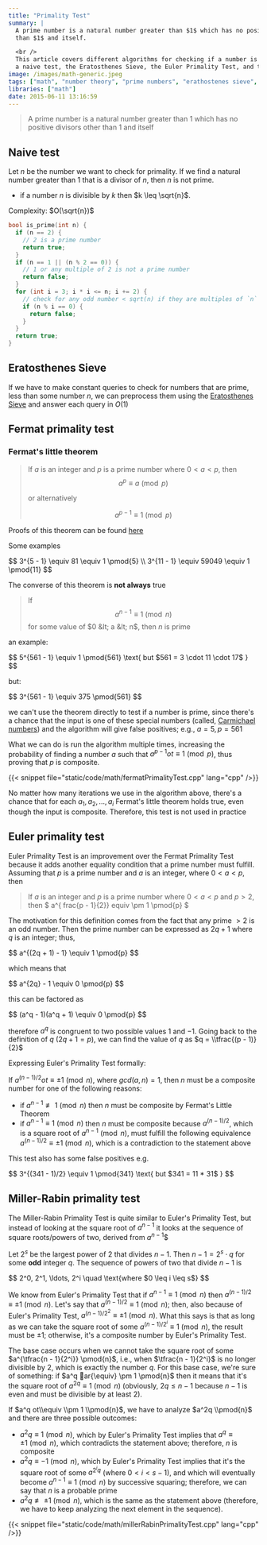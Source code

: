 ```yaml
---
title: "Primality Test"
summary: |
  A prime number is a natural number greater than $1$ which has no positive divisors other
  than $1$ and itself.

  <br />
  This article covers different algorithms for checking if a number is prime or not, including
  a naive test, the Eratosthenes Sieve, the Euler Primality Test, and the Miller-Rabin Primality Test.
image: /images/math-generic.jpeg
tags: ["math", "number theory", "prime numbers", "erathostenes sieve", "fermat primality test", "euler primality test", "miller-rabin primality test"]
libraries: ["math"]
date: 2015-06-11 13:16:59
---
```


> A prime number is a natural number greater than $1$ which has no positive divisors other than $1$ and itself

## Naive test

Let $n$ be the number we want to check for primality. If we find a natural number greater than $1$ that is a divisor of $n$, then $n$ is not prime.

- if a number $n$ is divisible by $k$ then $k \leq \sqrt{n}$.

Complexity: $O(\sqrt{n})$

```cpp
bool is_prime(int n) {
  if (n == 2) {
    // 2 is a prime number
    return true;
  }
  if (n == 1 || (n % 2 == 0)) {
    // 1 or any multiple of 2 is not a prime number
    return false;
  }
  for (int i = 3; i * i <= n; i += 2) {
    // check for any odd number < sqrt(n) if they are multiples of `n`
    if (n % i == 0) {
      return false;
    }
  }
  return true;
}
```

## Eratosthenes Sieve

If we have to make constant queries to check for numbers that are prime, less than some number $n$, we can preprocess them using the [Eratosthenes Sieve](../erathostenes-sieve/) and answer each query in $O(1)$

## Fermat primality test

### Fermat's little theorem

> If $a$ is an integer and $p$ is a prime number where $0 < a < p$, then
> $$
a^p \equiv a \pmod{p}
$$
>
> or alternatively
>
> $$
a^{p-1} \equiv 1 \pmod{p}
$$

Proofs of this theorem can be found [here](http://artofproblemsolving.com/wiki/index.php/Fermat's_Little_Theorem)

Some examples

<div>$$
3^{5 - 1} \equiv 81 \equiv 1 \pmod{5} \\
3^{11 - 1} \equiv 59049 \equiv 1 \pmod{11}
$$</div>

The converse of this theorem is **not always** true

> If $$ a^{n - 1} \equiv 1 \pmod{n} $$ for some value of $0 &lt; a &lt; n$, then $n$ is prime

an example:

<div>$$
5^{561 - 1} \equiv 1 \pmod{561} \text{ but $561 = 3 \cdot 11 \cdot 17$ }
$$</div>

but:

<div>$$
3^{561 - 1} \equiv 375 \pmod{561}
$$</div>

we can't use the theorem directly to test if a number is prime, since there's a chance that the input is one of these special numbers (called, [Carmichael numbers](https://www.wikiwand.com/en/Carmichael_number)) and the algorithm will give false positives; e.g., $a = 5, p = 561$

What we can do is run the algorithm multiple times, increasing the probability of finding a number $a$ such that $a^{p - 1}
ot\equiv 1 \pmod{p}$, thus proving that $p$ is composite.

{{< snippet file="static/code/math/fermatPrimalityTest.cpp" lang="cpp" />}}

No matter how many iterations we use in the algorithm above, there's a chance that for each $a_1, a_2, \ldots, a_i$ Fermat's little theorem holds true, even though the input is composite. Therefore, this test is not used in practice

## Euler primality test

Euler Primality Test is an improvement over the Fermat Primality Test because it adds another equality condition that a prime number must fulfill. Assuming that $p$ is a prime number and $a$ is an integer, where $0 < a < p$, then

> If $a$ is an integer and $p$ is a prime number where $0 < a < p$ and $p > 2$, then $ a^{	frac{p - 1}{2}}
equiv
\pm 1
\pmod{p} $

The motivation for this definition comes from the fact that any prime $> 2$ is an odd number. Then the prime number can be expressed as $2q + 1$ where $q$ is an integer; thus,

<div>$$
a^{(2q + 1) - 1} \equiv 1 \pmod{p}
$$</div>

which means that

<div>$$
a^{2q} - 1 \equiv 0 \pmod{p}
$$</div>

this can be factored as

<div>$$
(a^q - 1)(a^q + 1) \equiv 0 \pmod{p}
$$</div>

therefore $a^q$ is congruent to two possible values $1$ and $-1$. Going back to the definition of $q$ ($2q + 1 = p$), we can find the value of $q$ as $q = \\tfrac{(p - 1)}{2}$

Expressing Euler's Primality Test formally:

If $a^{(n - 1) / 2}
ot\equiv \pm 1 \pmod n$, where $gcd(a, n) = 1$, then $n$ must be a composite number for one of the following reasons:

- if $a^{n - 1} \not\equiv 1 \pmod{n}$ then $n$ must be composite by Fermat's Little Theorem
- if $a^{n - 1} \equiv 1 \pmod{n}$ then $n$ must be composite because $a^{(n - 1) / 2}$, which is a square root of $a^{n - 1} \pmod{n}$, must fulfill the following equivalence $a^{(n - 1) / 2} \equiv \pm 1 \pmod n$, which is a contradiction to the statement above

This test also has some false positives e.g.

<div>$$
3^{(341 - 1)/2} \equiv 1 \pmod{341} \text{ but $341 = 11 * 31$ }
$$</div>

## Miller-Rabin primality test

The Miller-Rabin Primality Test is quite similar to Euler's Primality Test, but instead of looking at the square root of $a^{n - 1}$ it looks at the sequence of square roots/powers of two, derived from $a^{n - 1}$$

Let $2^s$ be the largest power of $2$ that divides $n - 1$. Then $n - 1 = 2^s \cdot q$ for some **odd** integer $q$. The sequence of powers of two that divide $n - 1$ is

<div>$$
2^0, 2^1, \ldots, 2^i \quad \text{where $0 \leq i \leq s$}
$$</div>

We know from Euler's Primality Test that if $a^{n - 1} \equiv 1 \pmod{n}$ then $a^{(n - 1) / 2} \equiv \pm 1 \pmod{n}$. Let's say that $a^{(n - 1) / 2} \equiv 1 \pmod{n}$; then, also because of Euler's Primality Test, $a^{(n - 1) / 2^2} \equiv \pm 1 \pmod{n}$. What this says is that as long as we can take the square root of some $a^{(n - 1) / 2^i} \equiv 1 \pmod{n}$, the result must be $\pm 1$; otherwise, it's a composite number by Euler's Primality Test.

The base case occurs when we cannot take the square root of some $a^{\tfrac{n - 1}{2^i}} \pmod{n}$, i.e., when $\tfrac{n - 1}{2^i}$ is no longer divisible by $2$, which is exactly the number $q$. For this base case, we're sure of something: if $a^q ar{\equiv} \pm 1 \pmod{n}$ then it means that it's the square root of $a^{2q} \equiv 1 \pmod{n}$ (obviously, $2q \leq n - 1$ because $n - 1$ is even and must be divisible by at least $2$).

If $a^q
ot\\equiv \\pm 1 \\pmod{n}$, we have to analyze $a^2q \\pmod{n}$ and there are three possible outcomes:

- $a^2q \equiv 1 \pmod{n}$, which by Euler's Primality Test implies that $a^q \equiv \pm 1 \pmod{n}$, which contradicts the statement above; therefore, $n$ is composite
- $a^2q \equiv -1 \pmod{n}$, which by Euler's Primality Test implies that it's the square root of some $a^{2^iq}$ (where $0 < i < s-1$), and which will eventually become $a^{n - 1} \equiv 1 \pmod{n}$ by successive squaring; therefore, we can say that $n$ is a probable prime
- $a^2q \not\equiv \pm 1 \pmod{n}$, which is the same as the statement above (therefore, we have to keep analyzing the next element in the sequence).

{{< snippet file="static/code/math/millerRabinPrimalityTest.cpp" lang="cpp" />}}
